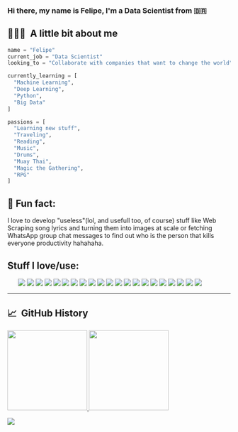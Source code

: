 ### Hi there, my name is Felipe, I'm a Data Scientist from 🇧🇷

<h2>👨🏻‍💻 &nbsp;A little bit about me</h2>

```python
name = "Felipe"
current_job = "Data Scientist"
looking_to = "Collaborate with companies that want to change the world"

currently_learning = [
  "Machine Learning",
  "Deep Learning",
  "Python",
  "Big Data"
]

passions = [
  "Learning new stuff",
  "Traveling",
  "Reading",
  "Music", 
  "Drums",
  "Muay Thai",
  "Magic the Gathering",
  "RPG"
]

```

<h2>🤙 Fun fact:</h2>
I love to develop "useless"(lol, and usefull too, of course) stuff like Web Scraping song lyrics and turning them into images at scale or fetching WhatsApp group chat messages to find out who is the person that kills everyone productivity hahahaha.

<h2>Stuff I love/use:</h2>
<ul>
  <img src="https://img.shields.io/badge/Google%20Analytics-E37400?style=for-the-badge&logo=google%20analytics&logoColor=white"/>
  <img src="https://img.shields.io/badge/MySQL-005C84?style=for-the-badge&logo=mysql&logoColor=white" />
  <img src="https://img.shields.io/badge/Coursera-0056D2?style=for-the-badge&logo=Coursera&logoColor=white" />
  <img src="https://img.shields.io/badge/Datacamp-05192D?style=for-the-badge&logo=datacamp&logoColor=65FF8F" />
  <img src="https://img.shields.io/badge/PowerBI-F2C811?style=for-the-badge&logo=Power%20BI&logoColor=white" />
  <img src="https://img.shields.io/badge/Colab-F9AB00?style=for-the-badge&logo=googlecolab&color=525252" />
  <img src="https://img.shields.io/badge/PyCharm-000000.svg?&style=for-the-badge&logo=PyCharm&logoColor=white" />
  <img src="https://img.shields.io/badge/VSCode-0078D4?style=for-the-badge&logo=visual%20studio%20code&logoColor=white" />
  <img src="https://img.shields.io/badge/CSS3-1572B6?style=for-the-badge&logo=css3&logoColor=white" />
  <img src="https://img.shields.io/badge/HTML5-E34F26?style=for-the-badge&logo=html5&logoColor=white" />
  <img src="https://img.shields.io/badge/JavaScript-323330?style=for-the-badge&logo=javascript&logoColor=F7DF1E" />
  <img src="https://img.shields.io/badge/Numpy-777BB4?style=for-the-badge&logo=numpy&logoColor=white" />
  <img src="https://img.shields.io/badge/Pandas-2C2D72?style=for-the-badge&logo=pandas&logoColor=white" />
  <img src="https://img.shields.io/badge/Plotly-239120?style=for-the-badge&logo=plotly&logoColor=white" />
  <img src="https://img.shields.io/badge/Python-FFD43B?style=for-the-badge&logo=python&logoColor=blue" />
  <img src="https://img.shields.io/badge/scikit_learn-F7931E?style=for-the-badge&logo=scikit-learn&logoColor=white" />
  <img src="https://img.shields.io/badge/Microsoft_Office-D83B01?style=for-the-badge&logo=microsoft-office&logoColor=white" />
  <img src="https://img.shields.io/badge/mac%20os-000000?style=for-the-badge&logo=apple&logoColor=white" />
  <img src="https://img.shields.io/badge/Jupyter-F37626.svg?&style=for-the-badge&logo=Jupyter&logoColor=white" />
  <img src="https://img.shields.io/badge/Tableau-E97627?style=for-the-badge&logo=Tableau&logoColor=white"/>
  <img src="https://img.shields.io/badge/Streamlit-FF4B4B?style=for-the-badge&logo=Streamlit&logoColor=white"/>
</ul>
  
---  


<h2> 📈 &nbsp;GitHub History</h2>
<a href="https://github.com/data-science101">
  <img height="180em" src="https://github-readme-stats.vercel.app/api?username=data-science101&theme=noctis_minimus&show_icons=true" />
  <img height="180em" src="https://github-readme-stats.vercel.app/api/top-langs/?username=data-science101&theme=noctis_minimus&layout=compact" />
</a>

![](https://komarev.com/ghpvc/?username=data-science101&color=dc143c)
